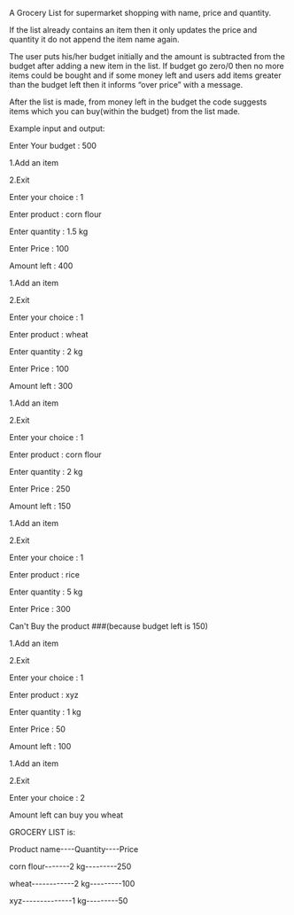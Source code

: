 A Grocery List for supermarket shopping with name, price and quantity. 

If the list already contains an item then it only updates the price and quantity it do not append the item name again.

The user puts his/her budget initially and the amount is subtracted from the budget after adding a new item in the list. If budget go zero/0 then no more items could be bought and if some money left and users add items greater than the budget left then it informs “over price” with a message.

After the list is made, from money left in the budget the code suggests items which you can buy(within the budget) from the list made.

Example input and output:

Enter Your budget : 500

1.Add an item

2.Exit


Enter your choice : 1


Enter product : corn flour

Enter quantity : 1.5 kg

Enter Price : 100


Amount left : 400


1.Add an item

2.Exit


Enter your choice : 1


Enter product : wheat

Enter quantity : 2 kg

Enter Price : 100


Amount left : 300


1.Add an item

2.Exit


Enter your choice : 1


Enter product : corn flour

Enter quantity : 2 kg

Enter Price : 250


Amount left : 150


1.Add an item

2.Exit


Enter your choice : 1


Enter product : rice

Enter quantity : 5 kg

Enter Price : 300


Can't Buy the product ###(because budget left is 150)


1.Add an item

2.Exit


Enter your choice : 1


Enter product : xyz

Enter quantity : 1 kg

Enter Price : 50


Amount left : 100


1.Add an item

2.Exit


Enter your choice : 2


Amount left can buy you wheat



GROCERY LIST is:

Product name----Quantity----Price

corn flour-------2 kg---------250

wheat------------2 kg---------100

xyz--------------1 kg---------50
